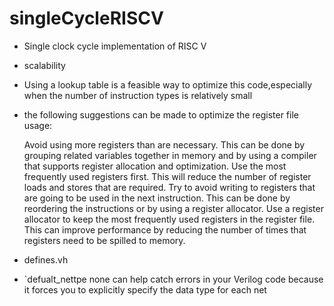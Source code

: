 # singleCycleRISCV
- Single clock cycle implementation of RISC V
- scalability
- Using a lookup table is a feasible way to optimize this code,especially when the number of instruction types is relatively small

- the following suggestions can be made to optimize the register file usage:

    Avoid using more registers than are necessary. This can be done by grouping related variables together in memory and by using a compiler that supports register allocation and optimization.
    Use the most frequently used registers first. This will reduce the number of register loads and stores that are required.
    Try to avoid writing to registers that are going to be used in the next instruction. This can be done by reordering the instructions or by using a register allocator.
    Use a register allocator to keep the most frequently used registers in the register file. This can improve performance by reducing the number of times that registers need to be spilled to memory.
    
- defines.vh 
- `defualt_nettpe none can help catch errors in your Verilog code because it forces you to explicitly specify the data type for each net

